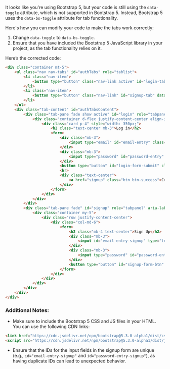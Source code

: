 It looks like you're using Bootstrap 5, but your code is still using the `data-toggle` attribute, which is not supported in Bootstrap 5. Instead, Bootstrap 5 uses the `data-bs-toggle` attribute for tab functionality. 

Here's how you can modify your code to make the tabs work correctly:

1. Change `data-toggle` to `data-bs-toggle`.
2. Ensure that you have included the Bootstrap 5 JavaScript library in your project, as the tab functionality relies on it.

Here’s the corrected code:

```html
<div class="container mt-5">
    <ul class="nav nav-tabs" id="authTabs" role="tablist">
        <li class="nav-item">
            <button type="button" class="nav-link active" id="login-tab" data-bs-toggle="tab" data-bs-target="#login" role="tab" aria-controls="login" aria-selected="true">Login</button>
        </li>
        <li class="nav-item">
            <button type="button" class="nav-link" id="signup-tab" data-bs-toggle="tab" data-bs-target="#signup" role="tab" aria-controls="signup" aria-selected="false">Sign Up</button>
        </li>
    </ul>
    <div class="tab-content" id="authTabsContent">
        <div class="tab-pane fade show active" id="login" role="tabpanel" aria-labelledby="login-tab">
            <div class="container d-flex justify-content-center align-items-center vh-100">
                <div class="card p-4" style="width: 350px;">
                    <h2 class="text-center mb-3">Log in</h2>
                    <form>
                        <div class="mb-3">
                            <input type="email" id="email-entry" class="form-control" placeholder="Email or phone number" required>
                        </div>
                        <div class="mb-3">
                            <input type="password" id="password-entry" class="form-control" placeholder="Password" required>
                        </div>
                        <button type="button" id="login-form-submit" class="btn btn-primary w-100">Log In</button>
                        <hr>
                        <div class="text-center">
                            <a href="signup" class="btn btn-success">Create New Account</a>
                        </div>
                    </form>
                </div>
            </div>
        </div>
        <div class="tab-pane fade" id="signup" role="tabpanel" aria-labelledby="signup-tab">
            <div class="container my-5">
                <div class="row justify-content-center">
                    <div class="col-md-6">
                        <form>
                            <h2 class="mb-4 text-center">Sign Up</h2>
                            <div class="mb-3">
                                <input id="email-entry-signup" type="text" class="form-control" placeholder="Email or Phone Number" required>
                            </div>
                            <div class="mb-3">
                                <input type="password" id="password-entry-signup" class="form-control" placeholder="Password" required>
                            </div>
                            <button type="button" id="signup-form-btn" class="btn btn-primary w-100">Sign Up</button>
                        </form>
                    </div>
                </div>
            </div>
        </div>
    </div>
</div>
```

### Additional Notes:
- Make sure to include the Bootstrap 5 CSS and JS files in your HTML. You can use the following CDN links:

```html
<link href="https://cdn.jsdelivr.net/npm/bootstrap@5.3.0-alpha1/dist/css/bootstrap.min.css" rel="stylesheet">
<script src="https://cdn.jsdelivr.net/npm/bootstrap@5.3.0-alpha1/dist/js/bootstrap.bundle.min.js"></script>
```

- Ensure that the IDs for the input fields in the signup form are unique (e.g., `id="email-entry-signup"` and `id="password-entry-signup"`), as having duplicate IDs can lead to unexpected behavior.